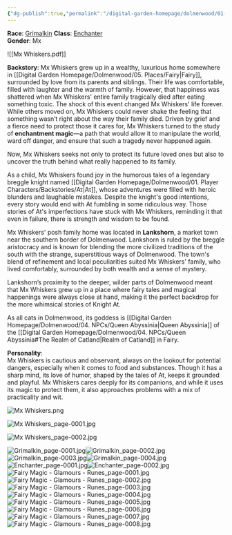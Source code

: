 ```yaml
---
{"dg-publish":true,"permalink":"/digital-garden-homepage/dolmenwood/01-player-characters/mx-whiskers/"}
---
```


**Race**: [Grimalkin](https://www.dolmenwood.necroticgnome.com/rules/doku.php?id=grimalkin) 
**Class**: [Enchanter](https://www.dolmenwood.necroticgnome.com/rules/doku.php?id=enchanter)  
**Gender**: Mx

![[Mx Whiskers.pdf]]

**Backstory**: 
Mx Whiskers grew up in a wealthy, luxurious home somewhere in [[Digital Garden Homepage/Dolmenwood/05. Places/Fairy\|Fairy]], surrounded by love from its parents and siblings. Their life was comfortable, filled with laughter and the warmth of family. However, that happiness was shattered when Mx Whiskers' entire family tragically died after eating something toxic. The shock of this event changed Mx Whiskers' life forever. While others moved on, Mx Whiskers could never shake the feeling that something wasn’t right about the way their family died. Driven by grief and a fierce need to protect those it cares for, Mx Whiskers turned to the study of **enchantment magic**—a path that would allow it to manipulate the world, ward off danger, and ensure that such a tragedy never happened again.

Now, Mx Whiskers seeks not only to protect its future loved ones but also to uncover the truth behind what really happened to its family. 

As a child, Mx Whiskers found joy in the humorous tales of a legendary breggle knight named [[Digital Garden Homepage/Dolmenwood/01. Player Characters/Backstories/Ατ\|Ατ]], whose adventures were filled with heroic blunders and laughable mistakes. Despite the knight's good intentions, every story would end with At fumbling in some ridiculous way. Those stories of At's imperfections have stuck with Mx Whiskers, reminding it that even in failure, there is strength and wisdom to be found.

Mx Whiskers' posh family home was located in **Lankshorn**, a market town near the southern border of Dolmenwood. Lankshorn is ruled by the breggle aristocracy and is known for blending the more civilized traditions of the south with the strange, superstitious ways of Dolmenwood. The town's blend of refinement and local peculiarities suited Mx Whiskers' family, who lived comfortably, surrounded by both wealth and a sense of mystery.

Lankshorn’s proximity to the deeper, wilder parts of Dolmenwood meant that Mx Whiskers grew up in a place where fairy tales and magical happenings were always close at hand, making it the perfect backdrop for the more whimsical stories of Knight At.

As all cats in Dolmenwood, its goddess is [[Digital Garden Homepage/Dolmenwood/04. NPCs/Queen Abyssinia\|Queen Abyssinia]] of the [[Digital Garden Homepage/Dolmenwood/04. NPCs/Queen Abyssinia#The Realm of Catland\|Realm of Catland]] in Fairy.

**Personality**:  
Mx Whiskers is cautious and observant, always on the lookout for potential dangers, especially when it comes to food and substances. Though it has a sharp mind, its love of humor, shaped by the tales of At, keeps it grounded and playful. Mx Whiskers cares deeply for its companions, and while it uses its magic to protect them, it also approaches problems with a mix of practicality and wit.

![Mx Whiskers.png](/img/user/Digital%20Garden%20Homepage/Dolmenwood/99.%20Images-PDFs/Mx%20Whiskers.png)

![Mx Whiskers_page-0001.jpg](/img/user/Digital%20Garden%20Homepage/Dolmenwood/99.%20Images-PDFs/Mx%20Whiskers_page-0001.jpg)

![Mx Whiskers_page-0002.jpg](/img/user/Digital%20Garden%20Homepage/Dolmenwood/99.%20Images-PDFs/Mx%20Whiskers_page-0002.jpg)

![Grimalkin_page-0001.jpg](/img/user/Digital%20Garden%20Homepage/Dolmenwood/99.%20Images-PDFs/Grimalkin_page-0001.jpg)![Grimalkin_page-0002.jpg](/img/user/Digital%20Garden%20Homepage/Dolmenwood/99.%20Images-PDFs/Grimalkin_page-0002.jpg)![Grimalkin_page-0003.jpg](/img/user/Digital%20Garden%20Homepage/Dolmenwood/99.%20Images-PDFs/Grimalkin_page-0003.jpg)![Grimalkin_page-0004.jpg](/img/user/Digital%20Garden%20Homepage/Dolmenwood/99.%20Images-PDFs/Grimalkin_page-0004.jpg)![Enchanter_page-0001.jpg](/img/user/Digital%20Garden%20Homepage/Dolmenwood/99.%20Images-PDFs/Enchanter_page-0001.jpg)![Enchanter_page-0002.jpg](/img/user/Digital%20Garden%20Homepage/Dolmenwood/99.%20Images-PDFs/Enchanter_page-0002.jpg)![Fairy Magic - Glamours - Runes_page-0001.jpg](/img/user/Digital%20Garden%20Homepage/Dolmenwood/99.%20Images-PDFs/Fairy%20Magic%20-%20Glamours%20-%20Runes_page-0001.jpg)![Fairy Magic - Glamours - Runes_page-0002.jpg](/img/user/Digital%20Garden%20Homepage/Dolmenwood/99.%20Images-PDFs/Fairy%20Magic%20-%20Glamours%20-%20Runes_page-0002.jpg)![Fairy Magic - Glamours - Runes_page-0003.jpg](/img/user/Digital%20Garden%20Homepage/Dolmenwood/99.%20Images-PDFs/Fairy%20Magic%20-%20Glamours%20-%20Runes_page-0003.jpg)![Fairy Magic - Glamours - Runes_page-0004.jpg](/img/user/Digital%20Garden%20Homepage/Dolmenwood/99.%20Images-PDFs/Fairy%20Magic%20-%20Glamours%20-%20Runes_page-0004.jpg)![Fairy Magic - Glamours - Runes_page-0005.jpg](/img/user/Digital%20Garden%20Homepage/Dolmenwood/99.%20Images-PDFs/Fairy%20Magic%20-%20Glamours%20-%20Runes_page-0005.jpg)![Fairy Magic - Glamours - Runes_page-0006.jpg](/img/user/Digital%20Garden%20Homepage/Dolmenwood/99.%20Images-PDFs/Fairy%20Magic%20-%20Glamours%20-%20Runes_page-0006.jpg)![Fairy Magic - Glamours - Runes_page-0007.jpg](/img/user/Digital%20Garden%20Homepage/Dolmenwood/99.%20Images-PDFs/Fairy%20Magic%20-%20Glamours%20-%20Runes_page-0007.jpg)![Fairy Magic - Glamours - Runes_page-0008.jpg](/img/user/Digital%20Garden%20Homepage/Dolmenwood/99.%20Images-PDFs/Fairy%20Magic%20-%20Glamours%20-%20Runes_page-0008.jpg)